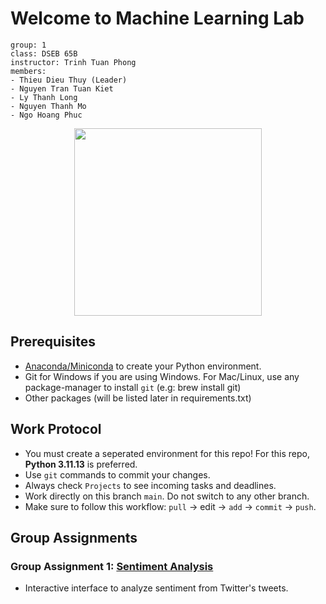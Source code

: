 # Welcome to Machine Learning Lab

```
group: 1
class: DSEB 65B
instructor: Trinh Tuan Phong
members:
- Thieu Dieu Thuy (Leader)
- Nguyen Tran Tuan Kiet
- Ly Thanh Long
- Nguyen Thanh Mo
- Ngo Hoang Phuc
```
<div align="center">
<img src="https://media.giphy.com/media/v1.Y2lkPTc5MGI3NjExbmF2YjRkNng0aXNxcmdpNmQ2OGsxN3pnejA5dGNtb25ibW1uc2pseSZlcD12MV9naWZzX3NlYXJjaCZjdD1n/7kn27lnYSAE9O/giphy.gif" height="300px">
</div>

## Prerequisites
- [Anaconda/Miniconda](https://www.anaconda.com/download) to create your Python environment. 
- Git for Windows if you are using Windows. For Mac/Linux, use any package-manager to install `git` (e.g: brew install git)
- Other packages (will be listed later in requirements.txt)

## Work Protocol
- You must create a seperated environment for this repo! For this repo, **Python 3.11.13** is preferred.
- Use `git` commands to commit your changes. 
- Always check `Projects` to see incoming tasks and deadlines.
- Work directly on this branch `main`. Do not switch to any other branch.
- Make sure to follow this workflow: `pull` -> edit  -> `add` -> `commit` -> `push`.
## Group Assignments
### Group Assignment 1: [Sentiment Analysis](https://drive.google.com/file/d/11RxTukdQlI3vEg4vMixkn7epLKfuDhd6/view)
- Interactive interface to analyze sentiment from Twitter's tweets.



